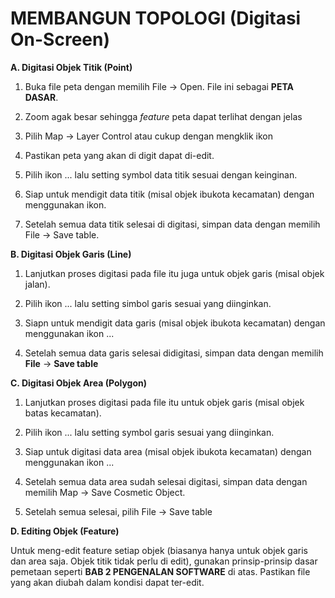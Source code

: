 # MEMBANGUN TOPOLOGI (Digitasi On-Screen)

**A. Digitasi Objek Titik (Point)**

1. Buka file peta dengan memilih File -> Open. File ini sebagai **PETA DASAR**.

2. Zoom agak besar sehingga _feature_ peta dapat terlihat dengan jelas

3. Pilih Map -> Layer Control atau cukup dengan mengklik ikon

4. Pastikan peta yang akan di digit dapat di-edit.

5. Pilih ikon ... lalu setting symbol data titik sesuai dengan keinginan.

6. Siap untuk mendigit data titik (misal objek ibukota kecamatan) dengan menggunakan ikon.

7. Setelah semua data titik selesai di digitasi, simpan data dengan memilih File -> Save table.

**B. Digitasi Objek Garis (Line)**

1. Lanjutkan proses digitasi pada file itu juga untuk objek garis (misal objek jalan).

2. Pilih ikon ... lalu setting simbol garis sesuai yang diinginkan.

3. Siapn untuk mendigit data garis (misal objek ibukota kecamatan) dengan menggunakan ikon ...

4. Setelah semua data garis selesai didigitasi, simpan data dengan memilih **File** -> **Save table**

**C. Digitasi Objek Area (Polygon)**

1. Lanjutkan proses digitasi pada file itu untuk objek garis (misal objek batas kecamatan).

2. Pilih ikon ... lalu setting symbol garis sesuai yang diinginkan.

3. Siap untuk digitasi data area (misal objek ibukota kecamatan) dengan menggunakan ikon ...

4. Setelah semua data area sudah selesai digitasi, simpan data dengan memilih Map -> Save Cosmetic Object.

5. Setelah semua selesai, pilih File -> Save table

**D. Editing Objek (Feature)**

Untuk meng-edit feature setiap objek (biasanya hanya untuk objek garis dan area saja. Objek titik tidak perlu di edit), gunakan prinsip-prinsip dasar pemetaan seperti **BAB 2 PENGENALAN SOFTWARE** di atas. Pastikan file yang akan diubah dalam kondisi dapat ter-edit.


